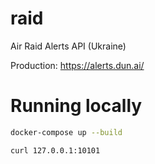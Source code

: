 # raid

Air Raid Alerts API (Ukraine)

Production: <https://alerts.dun.ai/>

# Running locally

```sh
docker-compose up --build

curl 127.0.0.1:10101
```
